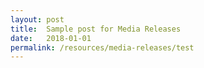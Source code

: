 ```yaml
---
layout: post
title:  Sample post for Media Releases
date:   2018-01-01
permalink: /resources/media-releases/test
---
```

